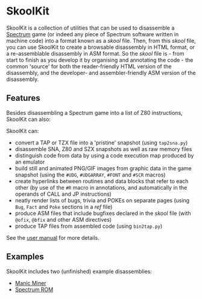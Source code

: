 SkoolKit
========

SkoolKit is a collection of utilities that can be used to disassemble a
[Spectrum](http://en.wikipedia.org/wiki/ZX_Spectrum) game (or indeed any piece
of Spectrum software written in machine code) into a format known as a *skool*
file. Then, from this *skool* file, you can use SkoolKit to create a browsable
disassembly in HTML format, or a re-assemblable disassembly in ASM format. So
the *skool* file is - from start to finish as you develop it by organising and
annotating the code - the common 'source' for both the reader-friendly HTML
version of the disassembly, and the developer- and assembler-friendly ASM
version of the disassembly.

Features
--------

Besides disassembling a Spectrum game into a list of Z80 instructions, SkoolKit
can also:

SkoolKit can:

* convert a TAP or TZX file into a 'pristine' snapshot (using ``tap2sna.py``)
* disassemble SNA, Z80 and SZX snapshots as well as raw memory files
* distinguish code from data by using a code execution map produced by an
  emulator
* build still and animated PNG/GIF images from graphic data in the game
  snapshot (using the ``#UDG``, ``#UDGARRAY``, ``#FONT`` and ``#SCR`` macros)
* create hyperlinks between routines and data blocks that refer to each other
  (by use of the ``#R`` macro in annotations, and automatically in the
  operands of CALL and JP instructions)
* neatly render lists of bugs, trivia and POKEs on separate pages (using
  ``Bug``, ``Fact`` and ``Poke`` sections in a *ref* file)
* produce ASM files that include bugfixes declared in the *skool* file (with
  ``@ofix``, ``@bfix`` and other ASM directives)
* produce TAP files from assembled code (using ``bin2tap.py``)

See the [user manual](http://skoolkid.github.io/skoolkit/) for more details.

Examples
--------

SkoolKit includes two (unfinished) example disassemblies:

* [Manic Miner](http://skoolkid.github.io/skoolkit/examples/manic_miner/)
* [Spectrum ROM](http://skoolkid.github.io/skoolkit/examples/rom/)
